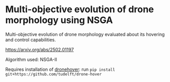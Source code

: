 # Multi-objective evolution of drone morphology using NSGA

Multi-objective evolution of drone morphology evaluated about its hovering and control capabilities.

https://arxiv.org/abs/2502.01197

Algorithm used: NSGA-II

Requires installation of [dronehover](https://github.com/tudelft/drone-hover): run `pip install git+https://github.com/tudelft/drone-hover`
